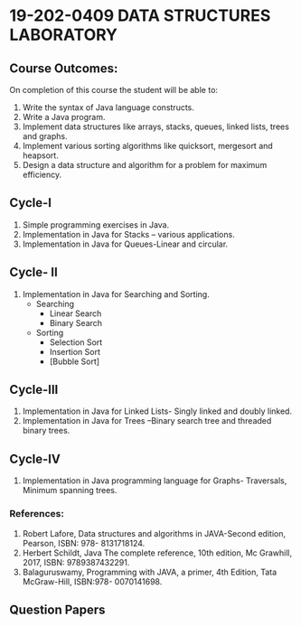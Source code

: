 # 19-202-0409 DATA STRUCTURES LABORATORY
## Course Outcomes:
On completion of this course the student will be able to:
1. Write the syntax of Java language constructs.
2. Write a Java program.
3. Implement data structures like arrays, stacks, queues, linked lists, trees and graphs.
4. Implement various sorting algorithms like quicksort, mergesort and heapsort.
5. Design a data structure and algorithm for a problem for maximum efficiency.
## Cycle-I
1. Simple programming exercises in Java.
2. Implementation in Java for Stacks – various applications.
3. Implementation in Java for Queues-Linear and circular.
## Cycle- II
1. Implementation in Java for Searching and Sorting.
    - Searching 
        - Linear Search
        - Binary Search
    - Sorting
        - Selection Sort
        - Insertion Sort
        - [Bubble Sort]
## Cycle-III
1. Implementation in Java for Linked Lists- Singly linked and doubly linked.
2. Implementation in Java for Trees –Binary search tree and threaded binary trees.
## Cycle-IV
1. Implementation in Java programming language for Graphs- Traversals, Minimum spanning
trees.
### References:
1. Robert Lafore, Data structures and algorithms in JAVA-Second edition, Pearson, ISBN: 978-
8131718124.
2. Herbert Schildt, Java The complete reference, 10th edition, Mc Grawhill, 2017, ISBN:
9789387432291.
3. Balaguruswamy, Programming with JAVA, a primer, 4th Edition, Tata McGraw-Hill,
ISBN:978- 0070141698.

## Question Papers

